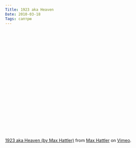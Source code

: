 ```yaml
---
Title: 1923 aka Heaven
Date: 2010-03-18
Tags: саптрю
---
```


<div class="text"><p><object width="601" height="338"><param name="allowfullscreen" value="true"></param><param name="allowscriptaccess" value="always"></param><param name="movie" value="http://vimeo.com/moogaloop.swf?clip_id=9506884&amp;server=vimeo.com&amp;show_title=1&amp;show_byline=1&amp;show_portrait=0&amp;color=ababab&amp;fullscreen=1"></param><embed src="http://vimeo.com/moogaloop.swf?clip_id=9506884&amp;server=vimeo.com&amp;show_title=1&amp;show_byline=1&amp;show_portrait=0&amp;color=ababab&amp;fullscreen=1" type="application/x-shockwave-flash" allowfullscreen="true" allowscriptaccess="always" width="601" height="338"></embed></object></p><p><a href="http://vimeo.com/9506884">1923 aka Heaven (by Max Hattler)</a> from <a href="http://vimeo.com/maxhattler">Max Hattler</a> on <a href="http://vimeo.com">Vimeo</a>.</p></div>